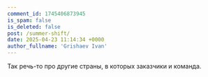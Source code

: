 ```yaml
---
comment_id: 1745406873945
is_spam: false
is_deleted: false
post: /summer-shift/
date: 2025-04-23 11:14:34 +0000
author_fullname: 'Grishaev Ivan'
---
```


Так речь-то про другие страны, в которых заказчики и команда.

